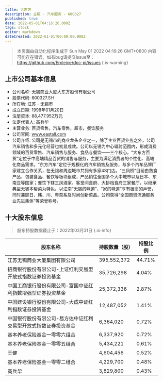 ```yaml
---
title: 大东方
description: 主板 - 汽车服务 - 600327
published: true
date: 2022-05-01T04:16:26.000Z
tags: stock
editor: markdown
dateCreated: 2022-01-01T00:00:00.000Z
---
```


> 本页面由自动化程序生成于 Sun May 01 2022 04:16:26 GMT+0800
> 内容可能存在错误，如有bug请提交issue至：https://github.com/Eroleice/doc-pi/issues
{.is-warning}

## 上市公司基本信息
- 公司名称: 无锡商业大厦大东方股份有限公司
- 股票代码: 600327.SH
- 所在地: 江苏 - 无锡市
- 成立日期: 1998年01月20日
- 注册资本: 88,477.952万元
- 法定代表人: 高兵华
- 主营业务: 百货零售，汽车零售，超市，餐饮服务
- 公司官网: www.eastall.com
- 公司介绍: 公司是无锡市的商业龙头企业之一，除了主业百货业务之外，公司汽车销售和多元化经营也初显成效。公司以无锡为中心辐射范围内，形成消费领域的百货零售、汽车销售与服务、食品与餐饮——三个核心。“大东方百货”定位于中高端精品百货的销售与服务，主要为满足消费者的个性化、高端化商品需求。“东方汽车”定位于规模化的汽车销售及服务，与多个汽车品牌厂家建立合作关系，在无锡和周边城市共拥有多家4S门店。“三凤桥”目前由熟食产品、包装食品、餐饮等板块组成，产品销往全国多个大中城市以及日本、东南亚等国家；餐饮下辖三凤酒家、客堂间食府、大排档食府三家餐厅，以继承典型无锡本帮菜为特色，以江南“无锡的味道”、“家的味道”享有极高的声誉，同时兼顾日、韩、川、粤菜系及时尚创新菜品。公司获得“全国商贸流通服务业先进集体”等荣誉称号。


## 十大股东信息
> 股东持股数据截止于：2022年03月31日
{.is-info}

| 股东名称 | 持股数量（股） | 持股比例 |
| --- | --- | --- |
| 江苏无锡商业大厦集团有限公司 | 395,552,372 | 44.71% |
| 招商银行股份有限公司-上证红利交易型开放式指数证券投资基金 | 35,726,298 | 4.04% |
| 中国工商银行股份有限公司-富国中证红利指数增强型证券投资基金 | 25,372,336 | 2.87% |
| 中国建设银行股份有限公司-大成中证红利指数证券投资基金 | 12,487,052 | 1.41% |
| 中国银行股份有限公司-易方达中证红利交易型开放式指数证券投资基金 | 6,364,020 | 0.72% |
| 基本养老保险基金一零零六组合 | 6,337,920 | 0.72% |
| 基本养老保险基金一零零五组合 | 5,434,221 | 0.61% |
| 王健 | 4,604,456 | 0.52% |
| 基本养老保险基金一零零二组合 | 4,229,700 | 0.48% |
| 高兵华 | 3,829,800 | 0.43% |




